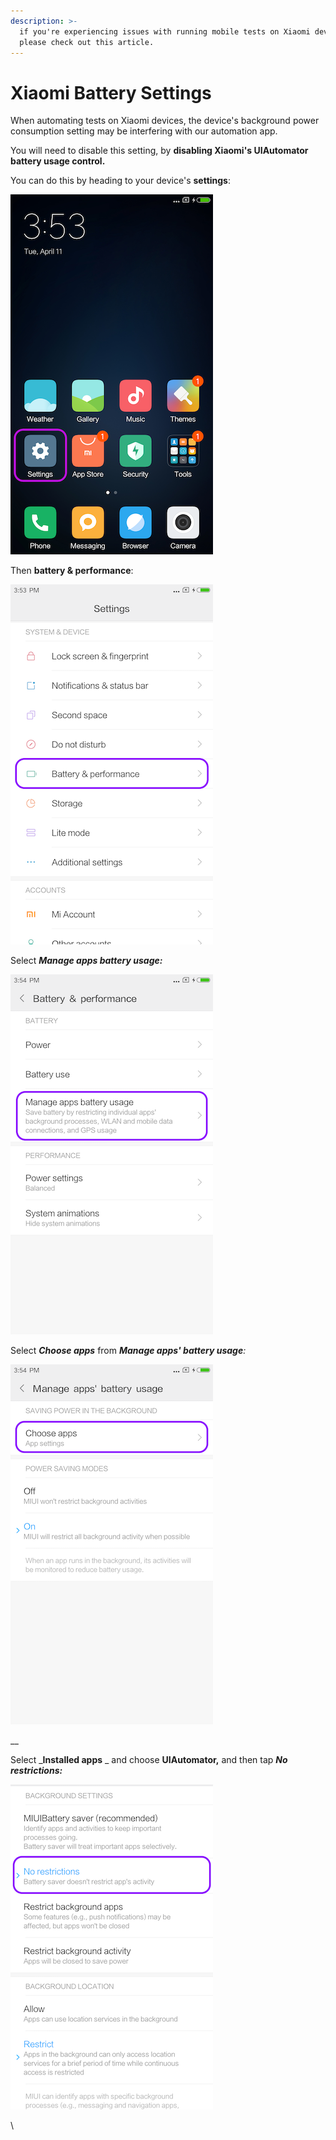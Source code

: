 ```yaml
---
description: >-
  if you're experiencing issues with running mobile tests on Xiaomi devices,
  please check out this article.
---
```


# Xiaomi Battery Settings

When automating tests on Xiaomi devices, the device's background power consumption setting may be interfering with our automation app.

You will need to disable this setting, by **disabling Xiaomi's UIAutomator battery usage control.**

You can do this by heading to your device's **settings**:

![](<../../.gitbook/assets/image (541) (1).png>)

Then **battery & performance**:

![](<../../.gitbook/assets/image (453) (1).png>)

Select _**Manage apps battery usage:**_

![](<../../.gitbook/assets/image (560).png>)

Select _**Choose apps**_ from _**Manage apps' battery usage**:_

![](<../../.gitbook/assets/image (457) (1).png>)

__

Select _**Installed apps** _ and choose **UIAutomator,** and then tap _**No restrictions:**_

![](<../../.gitbook/assets/image (475).png>)

\
